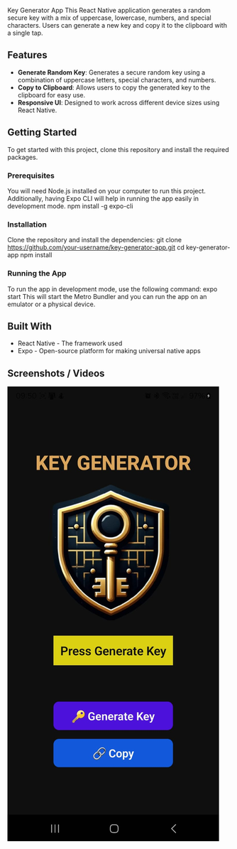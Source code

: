 Key Generator App
This React Native application generates a random secure key with a mix of
uppercase, lowercase, numbers, and special characters. Users can
generate a new key and copy it to the clipboard with a single tap.
## Features
- **Generate Random Key**: Generates a secure random key using a
combination of uppercase letters, special characters, and numbers.
- **Copy to Clipboard**: Allows users to copy the generated key to the
clipboard for easy use.
- **Responsive UI**: Designed to work across different device sizes using
React Native.
## Getting Started
To get started with this project, clone this repository and install the required
packages.
### Prerequisites
You will need Node.js installed on your computer to run this project.
Additionally, having Expo CLI will help in running the app easily in
development mode.
npm install -g expo-cli
### Installation
Clone the repository and install the dependencies:
git clone https://github.com/your-username/key-generator-app.git
cd key-generator-app
npm install
### Running the App
To run the app in development mode, use the following command:
expo start
This will start the Metro Bundler and you can run the app on an emulator or
a physical device.
## Built With
- React Native - The framework used
- Expo - Open-source platform for making universal native apps
## Screenshots / Videos
[![Watch the video](https://github.com/DanielTMedeiros/key-generator-app/blob/master/miniature.jpg)](https://github.com/DanielTMedeiros/key-generator-app/blob/master/video%20app.mp4)

